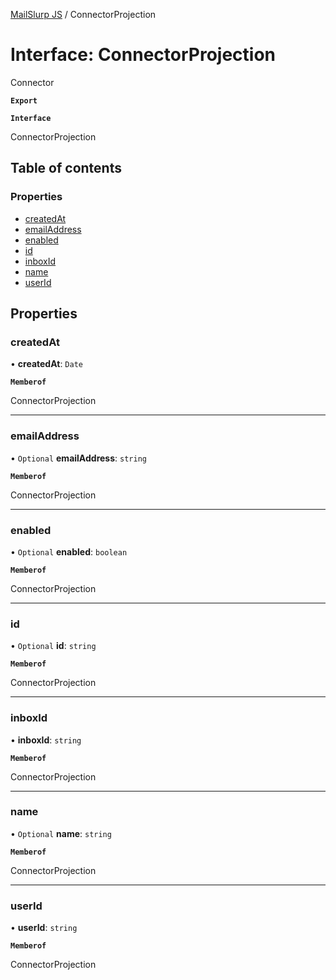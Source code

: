 [MailSlurp JS](../README.md) / ConnectorProjection

# Interface: ConnectorProjection

Connector

**`Export`**

**`Interface`**

ConnectorProjection

## Table of contents

### Properties

- [createdAt](ConnectorProjection.md#createdat)
- [emailAddress](ConnectorProjection.md#emailaddress)
- [enabled](ConnectorProjection.md#enabled)
- [id](ConnectorProjection.md#id)
- [inboxId](ConnectorProjection.md#inboxid)
- [name](ConnectorProjection.md#name)
- [userId](ConnectorProjection.md#userid)

## Properties

### createdAt

• **createdAt**: `Date`

**`Memberof`**

ConnectorProjection

___

### emailAddress

• `Optional` **emailAddress**: `string`

**`Memberof`**

ConnectorProjection

___

### enabled

• `Optional` **enabled**: `boolean`

**`Memberof`**

ConnectorProjection

___

### id

• `Optional` **id**: `string`

**`Memberof`**

ConnectorProjection

___

### inboxId

• **inboxId**: `string`

**`Memberof`**

ConnectorProjection

___

### name

• `Optional` **name**: `string`

**`Memberof`**

ConnectorProjection

___

### userId

• **userId**: `string`

**`Memberof`**

ConnectorProjection
